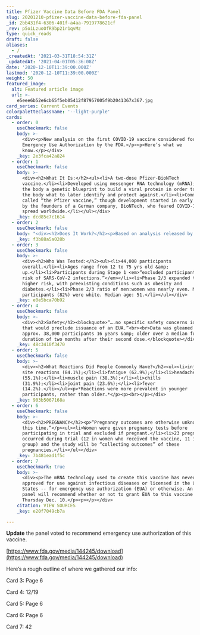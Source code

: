 ```yaml
---
title: Pfizer Vaccine Data Before FDA Panel
slug: 20201210-pfizer-vaccine-data-before-fda-panel
_id: 2bb431f4-6306-401f-a4aa-7919778621cf
_rev: p5oiLzuoOfR9bp21r1qvMz
type: quick_reads
draft: false
aliases:
  - /
_createdAt: '2021-03-31T18:54:31Z'
_updatedAt: '2021-04-01T05:36:08Z'
date: '2020-12-10T11:39:00.000Z'
lastmod: '2020-12-10T11:39:00.000Z'
weight: 50
featured_image:
  alt: Featured article image
  url: >-
    e5eee6b52e6cb65f5eb05412f87957005f9b2041367x367.jpg
card_series: Current Events
colorpaletteclassname: '--light-purple'
cards:
  - order: 0
    useCheckmark: false
    body: >-
      <div><p>New analysis on the first COVID-19 vaccine considered for
      Emergency Use Authorization by the FDA.</p><p>Here’s what we
      know.</p></div>
    _key: 2e3fca42a824
  - order: 1
    useCheckmark: false
    body: >-
      <div><h2>What It Is:</h2><ul><li>A two-dose Pfizer-BioNTech
      vaccine.</li><li>Developed using messenger RNA technology (mRNA); gives
      the body a genetic blueprint to build a viral protein in order to teach
      the body what to later identify and protect against.</li><li>Commonly
      called “the Pfizer vaccine,” though development started in early January
      by the founders of a German company, BioNTech, who feared COVID-19 would
      spread worldwide.</li></ul></div>
    _key: dcd85c7c1614
  - order: 2
    useCheckmark: false
    body: "<div><h2>Does It Work?</h2><p>Based on analysis released by the FDA:</p><ul><li>Early data\_suggests benefits after first dose and 95% efficacy of preventing COVID-19 after two doses.</li><li>“…suggested benefit of the vaccine in <strong>preventing severe COVID-19</strong>, in <strong>preventing COVID-19 following the first dose</strong>, and in <strong>preventing COVID-19 in individuals with prior SARS-CoV-2 infection</strong>…”</li></ul></div>"
    _key: f3b88a5a028b
  - order: 3
    useCheckmark: false
    body: >-
      <div><h2>Who Was Tested:</h2><ul><li>44,000 participants
      overall.</li><li>Ages range from 12 to 75 yrs old &amp;
      up.</li><li>Participants during Stage 1 <em>“excluded participants at high
      risk of SARS-CoV-2 infections.”</em></li><li>Phase 2/3 expanded to those
      higher risk, with preexisting conditions such as obesity and
      diabetes.</li><li>Phase 2/3 ratio of men:women was nearly even. Most
      participants (82%) were white. Median age: 51.</li></ul></div>
    _key: e0e5bca70b92
  - order: 4
    useCheckmark: false
    body: >-
      <div><h2>Safety</h2><blockquote>“….no specific safety concerns identified
      that would preclude issuance of an EUA.”<br><br>Data was gleaned from
      approx. 38,000 participants 16 years &amp; older over a median follow-up
      duration of two months after their second dose.</blockquote></div>
    _key: 48c3410f3470
  - order: 5
    useCheckmark: false
    body: >-
      <div><h2>What Reactions Did People Commonly Have?</h2><ul><li>injection
      site reactions (84.1%);</li><li>fatigue (62.9%);</li><li>headache
      (55.1%);</li><li>muscle pain (38.3%);</li><li>chills
      (31.9%);</li><li>joint pain (23.6%);</li><li>fever
      (14.2%).</li></ul><p>*Reactions were more prevalent in younger
      participants, rather than older.*</p><p><br></p></div>
    _key: 903b5067168a
  - order: 6
    useCheckmark: false
    body: >-
      <div><h2>PREGNANCY</h2><p>“Pregnancy outcomes are otherwise unknown at
      this time.”</p><ul><li>Women were given pregnancy tests before
      participating in trial and excluded if pregnant.</li><li>23 pregnancies
      occurred during trial (12 in women who received the vaccine, 11 in placebo
      group) and the study will be “collecting outcomes” of these
      pregnancies.</li></ul></div>
    _key: 7b481ead1f5c
  - order: 7
    useCheckmark: true
    body: >-
      <div><p>The mRNA technology used to create this vaccine has never been
      approved for use against infectious diseases or licensed in the United
      States -- for emergency use authorization (EUA) or otherwise. An advisory
      panel will recommend whether or not to grant EUA to this vaccine on
      Thursday Dec. 10.</p><p></p></div>
    citation: VIEW SOURCES
    _key: e20f7049cb7a

---
```

**Update** the panel voted to recommend emergency use authorization of this vaccine.

[https://www.fda.gov/media/144245/download](https://www.fda.gov/media/144245/download)

Here’s a rough outline of where we gathered our info:

Card 3: Page 6

Card 4: 12/19

Card 5: Page 6

Card 6: Page 6

Card 7: 42